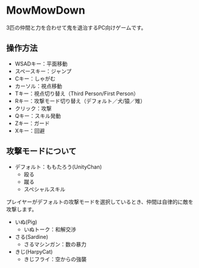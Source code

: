 # MowMowDown

3匹の仲間と力を合わせて鬼を退治するPC向けゲームです。


## 操作方法
- WSADキー：平面移動
- スペースキー：ジャンプ
- Cキー：しゃがむ
- カーソル：視点移動
- Tキー：視点切り替え（Third Person/First Person）
- Rキー：攻撃モード切り替え（デフォルト／犬/猿／雉）
- クリック：攻撃
- Qキー：スキル発動
- Zキー：ガード
- Xキー：回避


## 攻撃モードについて
- デフォルト：ももたろう(UnityChan)
  - 殴る
  - 蹴る
  - スペシャルスキル

プレイヤーがデフォルトの攻撃モードを選択しているとき、仲間は自律的に敵を攻撃します。

- いぬ(Pig)
  - いぬトーク：和解交渉
- さる(Sardine)
  - さるマシンガン：数の暴力
- きじ(HarpyCat)
  - きじフライ：空からの強襲
